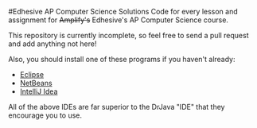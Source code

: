 #Edhesive AP Computer Science Solutions
Code for every lesson and assignment for ~~Amplify's~~ Edhesive's AP Computer Science course.

This repository is currently incomplete, so feel free to send a pull request and add anything not here!

Also, you should install one of these programs if you haven't already:

* [Eclipse](https://www.eclipse.org/downloads/)
* [NetBeans](https://netbeans.org/downloads/index.html)
* [IntelliJ Idea](https://www.jetbrains.com/idea/download/)

All of the above IDEs are far superior to the DrJava "IDE" that they encourage you to use.
